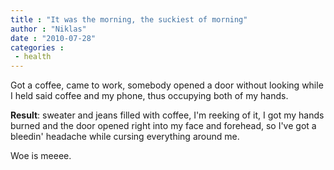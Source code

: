 ```yaml
---
title : "It was the morning, the suckiest of morning"
author : "Niklas"
date : "2010-07-28"
categories : 
 - health
---
```


Got a coffee, came to work, somebody opened a door without looking while I held said coffee and my phone, thus occupying both of my hands.

**Result**: sweater and jeans filled with coffee, I'm reeking of it, I got my hands burned and the door opened right into my face and forehead, so I've got a bleedin' headache while cursing everything around me.

Woe is meeee.
